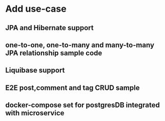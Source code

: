 # Add use-case

## JPA and Hibernate support

## one-to-one, one-to-many and many-to-many JPA relationship sample code

## Liquibase support

## E2E post,comment and tag CRUD sample

## docker-compose set for postgresDB integrated with microservice
